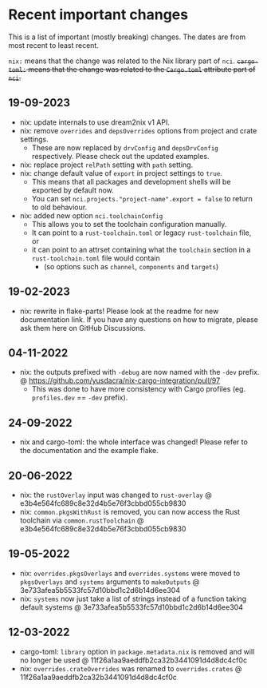 # Recent important changes

This is a list of important (mostly breaking) changes. The dates are from
most recent to least recent.

`nix:` means that the change was related to the Nix library part of `nci`.
~~`cargo-toml:` means that the change was related to the `Cargo.toml` attribute part of `nci`.~~

## 19-09-2023

- nix: update internals to use dream2nix v1 API.
- nix: remove `overrides` and `depsOverrides` options from project and crate settings.
  - These are now replaced by `drvConfig` and `depsDrvConfig` respectively. Please check out the updated examples.
- nix: replace project `relPath` setting with `path` setting.
- nix: change default value of `export` in project settings to `true`.
  - This means that all packages and development shells will be exported by default now.
  - You can set `nci.projects."project-name".export = false` to return to old behaviour.
- nix: added new option `nci.toolchainConfig`
  - This allows you to set the toolchain configuration manually.
  - It can point to a `rust-toolchain.toml` or legacy `rust-toolchain` file, or
  - it can point to an attrset containing what the `toolchain` section in a `rust-toolchain.toml` file would contain
    - (so options such as `channel`, `components` and `targets`)

## 19-02-2023

- nix: rewrite in flake-parts! Please look at the readme for new documentation link.
If you have any questions on how to migrate, please ask them here on GitHub Discussions.

## 04-11-2022

- nix: the outputs prefixed with `-debug` are now named with the `-dev` prefix. @ <https://github.com/yusdacra/nix-cargo-integration/pull/97>
  - This was done to have more consistency with Cargo profiles (eg. `profiles.dev` == `-dev` prefix).

## 24-09-2022

- nix and cargo-toml: the whole interface was changed! Please refer to the documentation and the example flake.

## 20-06-2022

- nix: the `rustOverlay` input was changed to `rust-overlay` @ e3b4e564fc689c8e32d4b5e76f3cbbd055cb9830
- nix: `common.pkgsWithRust` is removed, you can now access the Rust toolchain via `common.rustToolchain` @ e3b4e564fc689c8e32d4b5e76f3cbbd055cb9830

## 19-05-2022

- nix: `overrides.pkgsOverlays` and `overrides.systems` were moved to `pkgsOverlays` and `systems` arguments to `makeOutputs` @ 3e733afea5b5533fc57d10bbd1c2d6b14d6ee304
- nix: `systems` now just take a list of strings instead of a function taking default systems @ 3e733afea5b5533fc57d10bbd1c2d6b14d6ee304

## 12-03-2022

- cargo-toml: `library` option in `package.metadata.nix` is removed and will no longer be used @ 11f26a1aa9aeddfb2ca32b3441091d4d8dc4cf0c
- nix: `overrides.crateOverrides` was renamed to `overrides.crates` @ 11f26a1aa9aeddfb2ca32b3441091d4d8dc4cf0c